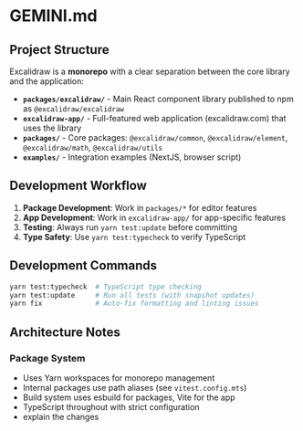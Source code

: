 # GEMINI.md

## Project Structure

Excalidraw is a **monorepo** with a clear separation between the core library and the application:

- **`packages/excalidraw/`** - Main React component library published to npm as `@excalidraw/excalidraw`
- **`excalidraw-app/`** - Full-featured web application (excalidraw.com) that uses the library
- **`packages/`** - Core packages: `@excalidraw/common`, `@excalidraw/element`, `@excalidraw/math`, `@excalidraw/utils`
- **`examples/`** - Integration examples (NextJS, browser script)

## Development Workflow

1. **Package Development**: Work in `packages/*` for editor features
2. **App Development**: Work in `excalidraw-app/` for app-specific features
3. **Testing**: Always run `yarn test:update` before committing
4. **Type Safety**: Use `yarn test:typecheck` to verify TypeScript

## Development Commands

```bash
yarn test:typecheck  # TypeScript type checking
yarn test:update     # Run all tests (with snapshot updates)
yarn fix             # Auto-fix formatting and linting issues
```

## Architecture Notes

### Package System

- Uses Yarn workspaces for monorepo management
- Internal packages use path aliases (see `vitest.config.mts`)
- Build system uses esbuild for packages, Vite for the app
- TypeScript throughout with strict configuration
- explain the changes